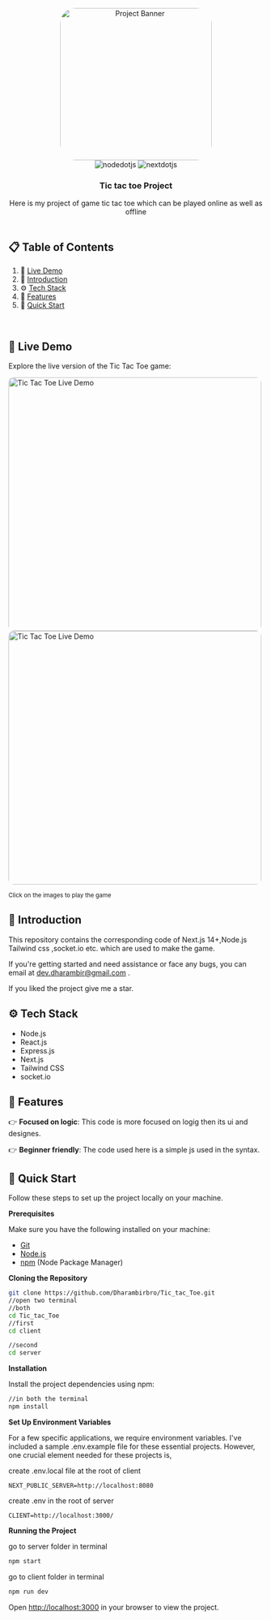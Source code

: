 <div align="center">
  <br />
   <a href="https://tic-tac-toe-client-pi.vercel.app" target="_blank" style="border-radius: 30px; overflow: hidden; display: inline-block;">
  <img src="https://github.com/Dharambirbro/Tic_tac_Toe/blob/main/img2.jpeg" alt="Project Banner" style="width: 300px; border-radius: 30px; object-fit: cover;">
</a>

  <br />

  <div>
    <img src="https://img.shields.io/badge/-Node_JS-black?style=for-the-badge&logoColor=white&logo=nodedotjs&color=339933" alt="nodedotjs" />
    <img src="https://img.shields.io/badge/-Next_JS-black?style=for-the-badge&logoColor=white&logo=nextdotjs&color=000000" alt="nextdotjs" />
    
    
  </div>

  <h3 align="center">Tic tac toe Project</h3>

   <div align="center">
     Here is my project of game tic tac toe which can be played online as well as offline
    </div>
</div>

<br />

## 📋 <a name="table">Table of Contents</a>

1. 🚀 [Live Demo](#🚀-live-demo)
2. 🤖 [Introduction](#introduction)
3. ⚙️ [Tech Stack](#tech-stack)
4. 🔋 [Features](#features)
5. 🤸 [Quick Start](#quick-start)

<br />

## 🚀 Live Demo

Explore the live version of the Tic Tac Toe game:

<a href="https://tic-tac-toe-client-pi.vercel.app">
  <img src="https://github.com/Dharambirbro/Tic_tac_Toe/blob/main/img1.jpeg" alt="Tic Tac Toe Live Demo" width="500" style="border-radius: 10px; margin-right: 20px;">
</a>

<a href="https://tic-tac-toe-client-pi.vercel.app">
  <img src="https://github.com/Dharambirbro/Tic_tac_Toe/blob/main/img3.jpeg" alt="Tic Tac Toe Live Demo" width="500" style="border-radius: 10px;">
</a>

<sup>Click on the images to play the game</sup>

## <a name="introduction">🤖 Introduction</a>

This repository contains the corresponding code of Next.js 14+,Node.js Tailwind css ,socket.io etc. which are used to make the game.

If you're getting started and need assistance or face any bugs, you can email at dev.dharambir@gmail.com .

If you liked the project give me a star.

## <a name="tech-stack">⚙️ Tech Stack</a>

- Node.js
- React.js
- Express.js
- Next.js
- Tailwind CSS
- socket.io

## <a name="features">🔋 Features</a>

👉 **Focused on logic**: This code is more focused on logig then its ui and designes.

👉 **Beginner friendly**: The code used here is a simple js used in the syntax.

## <a name="quick-start">🤸 Quick Start</a>

Follow these steps to set up the project locally on your machine.

**Prerequisites**

Make sure you have the following installed on your machine:

- [Git](https://git-scm.com/)
- [Node.js](https://nodejs.org/en)
- [npm](https://www.npmjs.com/) (Node Package Manager)

**Cloning the Repository**

```bash
git clone https://github.com/Dharambirbro/Tic_tac_Toe.git
//open two terminal
//both
cd Tic_tac_Toe
//first
cd client

//second
cd server

```

**Installation**

Install the project dependencies using npm:

```bash
//in both the terminal
npm install
```

**Set Up Environment Variables**

For a few specific applications, we require environment variables. I've included a sample .env.example file for these essential projects.
However, one crucial element needed for these projects is,

create .env.local file at the root of client

```env
NEXT_PUBLIC_SERVER=http://localhost:8080
```

create .env in the root of server

```env
CLIENT=http://localhost:3000/
```

**Running the Project**

go to server folder in terminal

```bash
npm start
```

go to client folder in terminal

```bash
npm run dev
```

Open [http://localhost:3000](http://localhost:3000) in your browser to view the project.
